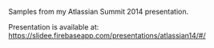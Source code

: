 Samples from my Atlassian Summit 2014 presentation.

Presentation is available at: https://slidee.firebaseapp.com/presentations/atlassian14/#/
